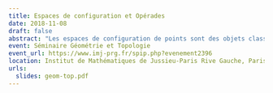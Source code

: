 ```yaml
---
title: Espaces de configuration et Opérades
date: 2018-11-08
draft: false
abstract: "Les espaces de configuration de points sont des objets classiques en topologie algébrique. L'étude de leur type d'homotopie engendre de nombreuses questions et applications dans différents domaines des mathématiques. Dans cet exposé, je présenterai des idées qui viennent de la théorie des opérades et qui permettent d'obtenir des résultats concernant le type d'homotopie rationnel des espaces de configuration de variétés."
event: Séminaire Géométrie et Topologie
event_url: https://www.imj-prg.fr/spip.php?evenement2396
location: Institut de Mathématiques de Jussieu-Paris Rive Gauche, Paris, France
urls:
  slides: geom-top.pdf
---
```

